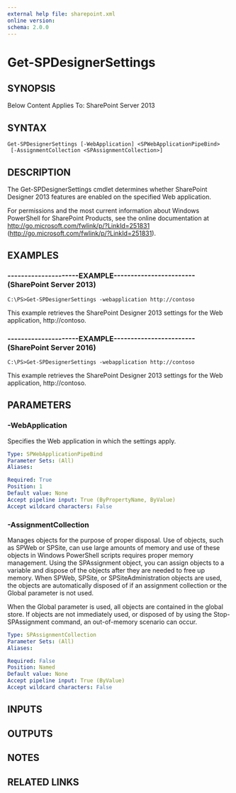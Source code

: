 ```yaml
---
external help file: sharepoint.xml
online version: 
schema: 2.0.0
---
```


# Get-SPDesignerSettings

## SYNOPSIS
Below Content Applies To: SharePoint Server 2013

## SYNTAX

```
Get-SPDesignerSettings [-WebApplication] <SPWebApplicationPipeBind>
 [-AssignmentCollection <SPAssignmentCollection>]
```

## DESCRIPTION
The Get-SPDesignerSettings cmdlet determines whether SharePoint Designer 2013 features are enabled on the specified Web application.

For permissions and the most current information about Windows PowerShell for SharePoint Products, see the online documentation at http://go.microsoft.com/fwlink/p/?LinkId=251831 (http://go.microsoft.com/fwlink/p/?LinkId=251831).

## EXAMPLES

### ---------------------EXAMPLE------------------------ (SharePoint Server 2013)
```
C:\PS>Get-SPDesignerSettings -webapplication http://contoso
```

This example retrieves the SharePoint Designer 2013 settings for the Web application, http://contoso.

### ---------------------EXAMPLE------------------------ (SharePoint Server 2016)
```
C:\PS>Get-SPDesignerSettings -webapplication http://contoso
```

This example retrieves the SharePoint Designer 2013 settings for the Web application, http://contoso.

## PARAMETERS

### -WebApplication
Specifies the Web application in which the settings apply.

```yaml
Type: SPWebApplicationPipeBind
Parameter Sets: (All)
Aliases: 

Required: True
Position: 1
Default value: None
Accept pipeline input: True (ByPropertyName, ByValue)
Accept wildcard characters: False
```

### -AssignmentCollection
Manages objects for the purpose of proper disposal.
Use of objects, such as SPWeb or SPSite, can use large amounts of memory and use of these objects in Windows PowerShell scripts requires proper memory management.
Using the SPAssignment object, you can assign objects to a variable and dispose of the objects after they are needed to free up memory.
When SPWeb, SPSite, or SPSiteAdministration objects are used, the objects are automatically disposed of if an assignment collection or the Global parameter is not used.

When the Global parameter is used, all objects are contained in the global store.
If objects are not immediately used, or disposed of by using the Stop-SPAssignment command, an out-of-memory scenario can occur.

```yaml
Type: SPAssignmentCollection
Parameter Sets: (All)
Aliases: 

Required: False
Position: Named
Default value: None
Accept pipeline input: True (ByValue)
Accept wildcard characters: False
```

## INPUTS

## OUTPUTS

## NOTES

## RELATED LINKS

